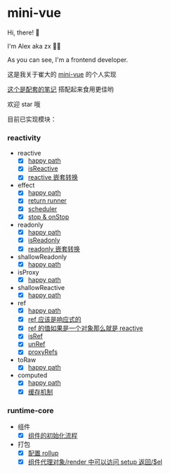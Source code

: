 # mini-vue

Hi, there! 👋

I'm Alex aka zx 👨‍💻

As you can see, I'm a frontend developer.

这是我关于崔大的 [mini-vue](https://github.com/cuixiaorui/mini-vue) 的个人实现

[这个是配套的笔记](https://github.com/zx-projects/mini-vue-docs) 搭配起来食用更佳哟

欢迎 star 哦

目前已实现模块：

### reactivity

- reactive
  - [x] [happy path](https://github.com/zx-projects/mini-vue-docs/blob/main/docs/1.%E5%AE%9E%E7%8E%B0%20effect%20%26%20reactive%20%26%20%E4%BE%9D%E8%B5%96%E6%94%B6%E9%9B%86%20%26%20%E8%A7%A6%E5%8F%91%E4%BE%9D%E8%B5%96.md#21-%E7%BC%96%E5%86%99%E4%B8%80%E4%B8%AA%E5%8D%95%E5%85%83%E6%B5%8B%E8%AF%95)
  - [x] [isReactive](https://github.com/zx-projects/mini-vue-docs/blob/main/docs/6.%20%E5%AE%9E%E7%8E%B0%20isReactive%20%E5%92%8C%20isReadonly.md#1-isreactive-%E6%B5%8B%E8%AF%95%E6%A0%B7%E4%BE%8B)
  - [x] [reactive 嵌套转换](https://github.com/zx-projects/mini-vue-docs/blob/main/docs/7.%20%E5%AE%9E%E7%8E%B0%20reactive%20%E5%92%8C%20readonly%20%E7%9A%84%E5%B5%8C%E5%A5%97%E8%BD%AC%E6%8D%A2.md#1-reactive-%E5%B5%8C%E5%A5%97%E8%BD%AC%E6%8D%A2%E5%8D%95%E5%85%83%E6%B5%8B%E8%AF%95)
- effect
  - [x] [happy path](https://github.com/zx-projects/mini-vue-docs/blob/main/docs/1.%E5%AE%9E%E7%8E%B0%20effect%20%26%20reactive%20%26%20%E4%BE%9D%E8%B5%96%E6%94%B6%E9%9B%86%20%26%20%E8%A7%A6%E5%8F%91%E4%BE%9D%E8%B5%96.md#1-%E7%BC%96%E5%86%99%E5%8D%95%E5%85%83%E6%B5%8B%E8%AF%95)
  - [x] [return runner](https://github.com/zx-projects/mini-vue-docs/blob/main/docs/2.%20%E5%AE%9E%E7%8E%B0%20effect%20%E8%BF%94%E5%9B%9E%20runner.md#1-%E6%B5%8B%E8%AF%95%E6%A0%B7%E4%BE%8B)
  - [x] [scheduler](https://github.com/zx-projects/mini-vue-docs/blob/main/docs/3.%20%E5%AE%9E%E7%8E%B0%20effect%20%E7%9A%84%20scheduler%20%E5%8A%9F%E8%83%BD.md#1-%E6%B5%8B%E8%AF%95%E6%A0%B7%E4%BE%8B)
  - [x] [stop & onStop](https://github.com/zx-projects/mini-vue-docs/blob/main/docs/4.%20%E5%AE%9E%E7%8E%B0%20effect%20%E7%9A%84%20stop%20%E5%8A%9F%E8%83%BD.md#1-stop-%E7%9A%84%E6%B5%8B%E8%AF%95%E6%A0%B7%E4%BE%8B)
- readonly
  - [x] [happy path](https://github.com/zx-projects/mini-vue-docs/blob/main/docs/5.%20%E5%AE%9E%E7%8E%B0%20readonly%20%E5%8A%9F%E8%83%BD.md#1-happy-path-%E5%8D%95%E5%85%83%E6%B5%8B%E8%AF%95)
  - [x] [isReadonly](https://github.com/zx-projects/mini-vue-docs/blob/main/docs/6.%20%E5%AE%9E%E7%8E%B0%20isReactive%20%E5%92%8C%20isReadonly.md#3-isreadonly-%E6%B5%8B%E8%AF%95%E6%A0%B7%E4%BE%8B)
  - [x] [readonly 嵌套转换](https://github.com/zx-projects/mini-vue-docs/blob/main/docs/7.%20%E5%AE%9E%E7%8E%B0%20reactive%20%E5%92%8C%20readonly%20%E7%9A%84%E5%B5%8C%E5%A5%97%E8%BD%AC%E6%8D%A2.md#3-readonly-%E5%B5%8C%E5%A5%97%E6%B5%8B%E8%AF%95%E6%A0%B7%E4%BE%8B)
- shallowReadonly
  - [x] [happy path](https://github.com/zx-projects/mini-vue-docs/blob/main/docs/8.%20%E5%AE%9E%E7%8E%B0%20shallowReadonly.md#1-happy-path-%E6%B5%8B%E8%AF%95%E6%A0%B7%E4%BE%8B)
- isProxy
  - [x] [happy path](https://github.com/zx-projects/mini-vue-docs/blob/main/docs/9.%20%E5%AE%9E%E7%8E%B0%20isProxy.md#1-%E5%8D%95%E6%B5%8B)
- shallowReactive
  - [x] [happy path](https://github.com/zx-projects/mini-vue-docs/blob/main/docs/10.%20%E5%AE%9E%E7%8E%B0%20shallowReactive.md#1-%E5%8D%95%E5%85%83%E6%B5%8B%E8%AF%95)
- ref
  - [x] [happy path](https://github.com/zx-projects/mini-vue-docs/blob/main/docs/11.%20%E5%AE%9E%E7%8E%B0%20ref.md#1-happy-path)
  - [x] [ref 应该是响应式的](https://github.com/zx-projects/mini-vue-docs/blob/main/docs/11.%20%E5%AE%9E%E7%8E%B0%20ref.md#2-ref-%E5%BA%94%E8%AF%A5%E6%98%AF%E5%93%8D%E5%BA%94%E5%BC%8F)
  - [x] [ref 的值如果是一个对象那么就是 reactive](https://github.com/zx-projects/mini-vue-docs/blob/main/docs/11.%20%E5%AE%9E%E7%8E%B0%20ref.md#3-%E5%B5%8C%E5%A5%97-prop-%E5%BA%94%E8%AF%A5%E6%98%AF-reactive-%E7%9A%84)
  - [x] [isRef](https://github.com/zx-projects/mini-vue-docs/blob/main/docs/13.%20%E5%AE%9E%E7%8E%B0%20isRef%20%E5%92%8C%20unRef.md#1-isref)
  - [x] [unRef](https://github.com/zx-projects/mini-vue-docs/blob/main/docs/13.%20%E5%AE%9E%E7%8E%B0%20isRef%20%E5%92%8C%20unRef.md#2-unref)
  - [x] [proxyRefs](https://github.com/zx-projects/mini-vue-docs/blob/main/docs/14.%20%E5%AE%9E%E7%8E%B0%20proxyRefs.md)
- toRaw
  - [x] [happy path](https://github.com/zx-projects/mini-vue-docs/blob/main/docs/12.%20%E5%AE%9E%E7%8E%B0%20toRaw.md#1-happy-path)
- computed
  - [x] [happy path](https://github.com/zx-projects/mini-vue-docs/blob/main/docs/15.%20%E5%AE%9E%E7%8E%B0%20computed.md#1-happy-path)
  - [x] [缓存机制](https://github.com/zx-projects/mini-vue-docs/blob/main/docs/15.%20%E5%AE%9E%E7%8E%B0%20computed.md#2-%E7%BC%93%E5%AD%98%E6%9C%BA%E5%88%B6)

### runtime-core

- 组件
  - [x] [组件的初始化流程](https://github.com/zx-projects/mini-vue-docs/blob/main/docs/16.%20%E7%BB%84%E4%BB%B6%E7%9A%84%E5%88%9D%E5%A7%8B%E5%8C%96%E6%B5%81%E7%A8%8B.md)
- 打包
  - [x] [配置 rollup](https://github.com/zx-projects/mini-vue-docs/blob/main/docs/17.%20%E9%85%8D%E7%BD%AE%20rollup.md)
  - [x] [组件代理对象/render 中可以访问 setup 返回/\$el](https://github.com/zx-projects/mini-vue-docs/blob/main/docs/18.%20%E7%BB%84%E4%BB%B6%E7%9A%84%E4%BB%A3%E7%90%86%E5%AF%B9%E8%B1%A1.md)
